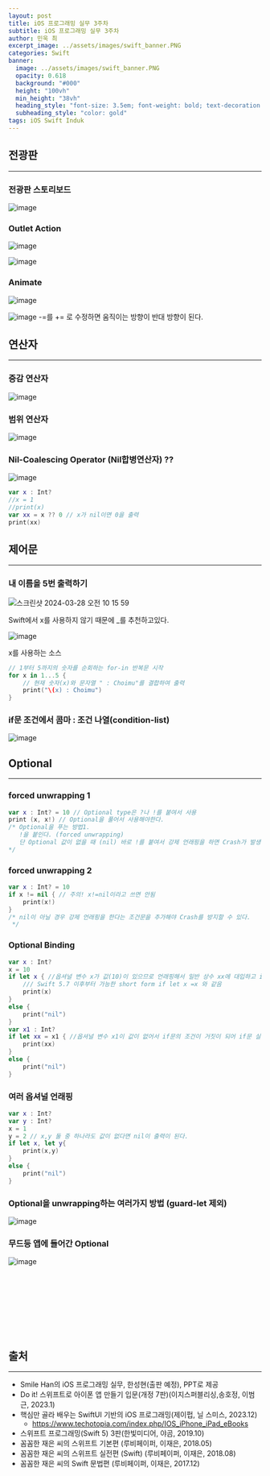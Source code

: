 ```yaml
---
layout: post
title: iOS 프로그래밍 실무 3주차 
subtitle: iOS 프로그래밍 실무 3주차 
author: 민욱 최 
excerpt_image: ../assets/images/swift_banner.PNG
categories: Swift
banner:
  image: ../assets/images/swift_banner.PNG
  opacity: 0.618
  background: "#000"
  height: "100vh"
  min_height: "38vh"
  heading_style: "font-size: 3.5em; font-weight: bold; text-decoration: underline"
  subheading_style: "color: gold"
tags: iOS Swift Induk
---
```

       
## 전광판 
---

### 전광판 스토리보드   

![image](https://github.com/choimu4/choimu4.github.io/assets/155925706/1a1bbc22-f9d5-4d70-a51b-e1731e9206ff)

### Outlet Action

![image](https://github.com/choimu4/choimu4.github.io/assets/155925706/f31458da-f4fa-4332-9b4f-b2bf5e68fba7)  

![image](https://github.com/choimu4/choimu4.github.io/assets/155925706/c8d78fc6-1620-494c-9d46-b67628903384)

### Animate

![image](https://github.com/choimu4/choimu4.github.io/assets/155925706/943cf0bb-a5ba-4a8f-9faf-c8f66297cfaa)

![image](https://github.com/choimu4/choimu4.github.io/assets/155925706/aa89c3c1-ce98-4c7c-aad9-5fb005347bef)
 -=를 += 로 수정하면 움직이는 방향이 반대 방향이 된다.


## 연산자
---

### 증감 연산자
![image](https://github.com/choimu4/choimu4.github.io/assets/155925706/3da20301-83f5-41f9-8140-4600cef34cf5)

### 범위 연산자
![image](https://github.com/choimu4/choimu4.github.io/assets/155925706/ae32500b-a1dc-4603-a5a8-bcc271e3a0bb)

### Nil-Coalescing Operator (Nil합병연산자) ??
![image](https://github.com/choimu4/choimu4.github.io/assets/155925706/562cc4fb-afaf-44a4-adf3-00e4da5756b0)

```Swift
var x : Int?
//x = 1
//print(x)
var xx = x ?? 0 // x가 nil이면 0을 출력
print(xx)
```

## 제어문
---

### 내 이름을 5번 출력하기

![스크린샷 2024-03-28 오전 10 15 59](https://github.com/choimu4/choimu4.github.io/assets/155925706/4f2e25a1-8329-43bb-b8c3-4172800de550)   

Swift에서 x를 사용하지 않기 때문에 _를 추천하고있다.

![image](https://github.com/choimu4/choimu4.github.io/assets/155925706/f89095b5-9c1d-47bc-8b3e-52d4aa348ddb)   
   
x를 사용하는 소스
``` Swift
// 1부터 5까지의 숫자를 순회하는 for-in 반복문 시작
for x in 1...5 {
    // 현재 숫자(x)와 문자열 " : Choimu"를 결합하여 출력
    print("\(x) : Choimu")
}

```

### if문 조건에서 콤마 : 조건 나열(condition-list)

![image](https://github.com/choimu4/choimu4.github.io/assets/155925706/2fcf58cd-1366-4eb6-89db-4d9914c00542)

## Optional
---

### forced unwrapping 1
``` Swift
var x : Int? = 10 // Optional type은 ?나 !를 붙여서 사용
print (x, x!) // Optional을 풀어서 사용해야한다.
/* Optional을 푸는 방법1.
   !을 붙인다. (forced unwrapping)
   단 Optional 값이 없을 때 (nil) 바로 !를 붙여서 강제 언래핑을 하면 Crash가 발생한다.
*/
```

### forced unwrapping 2
```Swift
var x : Int? = 10
if x != nil { // 주의! x!=nil이라고 쓰면 안됨 
    print(x!)
}
/* nil이 아닐 경우 강제 언래핑을 한다는 조건문을 추가해야 Crash를 방지할 수 있다.
 */
```

### Optional Binding

```Swift
var x : Int?
x = 10
if let x { //옵셔널 변수 x가 값(10)이 있으므로 언래핑해서 일반 상수 xx에 대입하고 if문 실행
    /// Swift 5.7 이후부터 가능한 short form if let x =x 와 같음
    print(x)
}
else {
    print("nil")
}
var x1 : Int?
if let xx = x1 { //옵셔널 변수 x1이 값이 없어서 if문의 조건이 거짓이 되어 if문 실행하지 않고 else로 감
    print(xx)
}
else {
    print("nil")
}

```

### 여러 옵셔널 언래핑

```Swift
var x : Int?
var y : Int?
x = 1
y = 2 // x,y 둘 중 하나라도 값이 없다면 nil이 출력이 된다.
if let x, let y{
    print(x,y)
}
else {
    print("nil")
}
```

### Optional을 unwrapping하는 여러가지 방법 (guard-let 제외)   

![image](https://github.com/choimu4/choimu4.github.io/assets/155925706/57209ce8-5c5a-4ef4-b313-b269b5d1267c)

### 무드등 앱에 들어간 Optional

![image](https://github.com/choimu4/choimu4.github.io/assets/155925706/7b49c34f-dd15-4d66-9361-6d143ff0dac2)








<br>
<br>
<br>
<br>
<br>
<br>
<br>

## 출처
---
* Smile Han의 iOS 프로그래밍 실무, 한성현(출판 예정), PPT로 제공  
* Do it! 스위프트로 아이폰 앱 만들기 입문(개정 7판)(이지스퍼블리싱,송호정, 이범근, 2023.1)  
* 핵심만 골라 배우는 SwiftUI 기반의 iOS 프로그래밍(제이펍, 닐 스미스, 2023.12)  
  * https://www.techotopia.com/index.php/IOS_iPhone_iPad_eBooks  
* 스위프트 프로그래밍(Swift 5) 3판(한빛미디어, 야곰, 2019.10)  
* 꼼꼼한 재은 씨의 스위프트 기본편 (루비페이퍼, 이재은, 2018.05)  
* 꼼꼼한 재은 씨의 스위프트 실전편 (Swift) (루비페이퍼, 이재은, 2018.08)  
* 꼼꼼한 재은 씨의 Swift 문법편 (루비페이퍼, 이재은, 2017.12)  